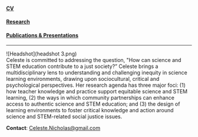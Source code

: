 #### <a href="CV.md">CV</a>		 
#### <a href="www.celestenicholas.com/Research.md">Research</a>
#### <a href="Publications & Presentations.md">Publications & Presentations</a>
-----
![Headshot](headshot 3.png) <br>
Celeste is committed to addressing the question, "How can science and STEM education contribute to a just society?” Celeste brings a multidisciplinary lens to understanding and challenging inequity in science learning environments, drawing upon sociocultural, critical and psychological perspectives. Her research agenda has three major foci: (1) how teacher knowledge and practice support equitable science and STEM learning, (2) the ways in which community partnerships can enhance access to authentic science and STEM education; and (3) the design of learning environments to foster critical knowledge and action around science and STEM-related social justice issues. 

**Contact**: Celeste.Nicholas@gmail.com
